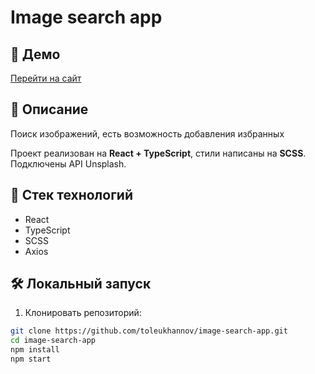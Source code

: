 # Image search app

## 🔗 Демо
[Перейти на сайт](https://image-search-app-zeta-virid.vercel.app/)

## 🧾 Описание
Поиск изображений, есть возможность добавления избранных

Проект реализован на **React + TypeScript**, стили написаны на **SCSS**.  
Подключены API Unsplash.

## 🚀 Стек технологий

- React
- TypeScript
- SCSS
- Axios

## 🛠️ Локальный запуск

1. Клонировать репозиторий:
```bash
git clone https://github.com/toleukhannov/image-search-app.git
cd image-search-app
npm install
npm start
